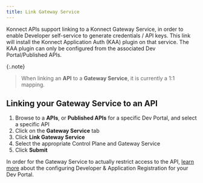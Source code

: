 ```yaml
---
title: Link Gateway Service
---
```


Konnect APIs support linking to a Konnect Gateway Service, in order to enable Developer self-service to generate credentials /  API keys. This link will install the Konnect Application Auth (KAA) plugin on that service. The KAA plugin can only be configured from the associated Dev Portal/Published APIs.

{:.note}
> When linking an **API** to a **Gateway Service**, it is currently a 1:1 mapping. 

## Linking your Gateway Service to an API
1. Browse to a **APIs**, or **Published APIs** for a specific Dev Portal, and select a specific API
2. Click on the **Gateway Service** tab
3.  Click **Link Gateway Service**
4.   Select the appropriate Control Plane and Gateway Service
5.    Click **Submit**

In order for the Gateway Service to actually restrict access to the API, [learn more](/dev-portal/app-reg/index.md) about the configuring Developer & Application Registration for your Dev Portal.